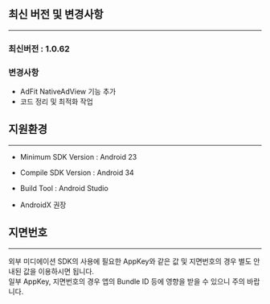 ## 최신 버전 및 변경사항
---
### 최신버전 : 1.0.62

### 변경사항
- AdFit NativeAdView 기능 추가
- 코드 정리 및 최적화 작업

## 지원환경
---
- Minimum SDK Version : Android 23

- Compile SDK Version : Android 34

- Build Tool : Android Studio

- AndroidX 권장

## 지면번호
---
외부 미디에이션 SDK의 사용에 필요한 AppKey와 같은 값 및 지면번호의 경우 별도 안내된 값을 이용하시면 됩니다.   
일부 AppKey, 지면번호의 경우 앱의 Bundle ID 등에 영향을 받을 수 있으니 주의 바랍니다.

